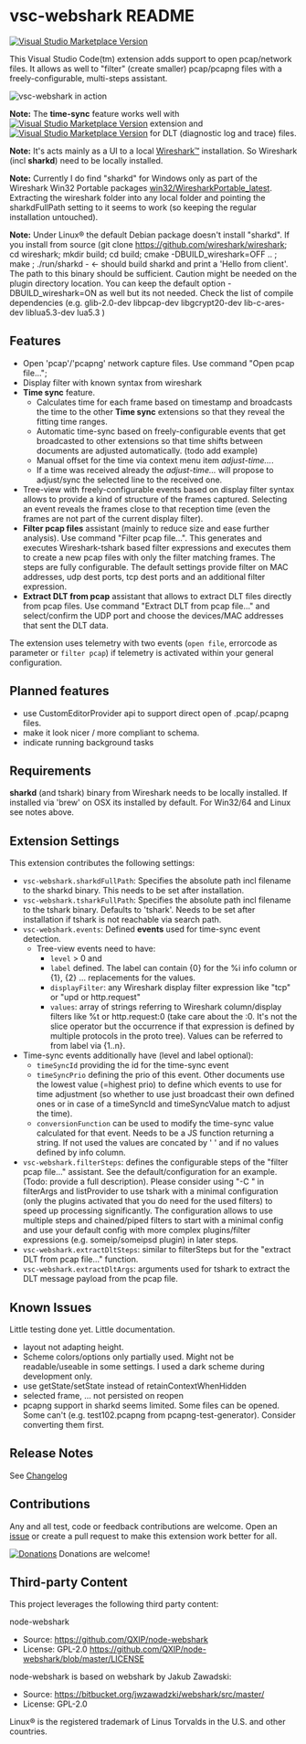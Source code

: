 # vsc-webshark README

[![Visual Studio Marketplace Version](https://img.shields.io/visual-studio-marketplace/v/mbehr1.vsc-webshark?color=green&label=vsc-webshark&logo=visual-studio-code)](https://marketplace.visualstudio.com/items?itemName=mbehr1.vsc-webshark)

This Visual Studio Code(tm) extension adds support to open pcap/network files. It allows as well to "filter" (create smaller) pcap/pcapng files with a freely-configurable, multi-steps assistant.

![vsc-webshark in action](https://github.com/mbehr1/vsc-webshark/raw/master/images/vsc-webshark_1.png)

**Note:** The **time-sync** feature works well with [![Visual Studio Marketplace Version](https://img.shields.io/visual-studio-marketplace/v/mbehr1.smart-log?color=green&label=smart-log&logo=visual-studio-code)](https://marketplace.visualstudio.com/items?itemName=mbehr1.smart-log) extension and [![Visual Studio Marketplace Version](https://img.shields.io/visual-studio-marketplace/v/mbehr1.dlt-logs?color=green&label=dlt-logs&logo=visual-studio-code)](https://marketplace.visualstudio.com/items?itemName=mbehr1.dlt-logs) for DLT (diagnostic log and trace) files.

**Note:** It's acts mainly as a UI to a local [Wireshark&trade;](https://www.wireshark.org) installation. So Wireshark (incl **sharkd**) need to be locally installed.

**Note:** Currently I do find "sharkd" for Windows only as part of the Wireshark Win32 Portable packages [win32/WiresharkPortable_latest](https://wireshark.org/download/win32/WiresharkPortable_latest.paf.exe). Extracting the wireshark folder into any local folder and pointing the sharkdFullPath setting to it seems to work (so keeping the regular installation untouched).

**Note:** Under Linux&reg; the default Debian package doesn't install "sharkd". If you install from source (git clone https://github.com/wireshark/wireshark; cd wireshark; mkdir build; cd build; cmake -DBUILD_wireshark=OFF .. ; make ; ./run/sharkd -   <- should build sharkd and print a 'Hello from client'. The path to this binary should be sufficient. Caution might be needed on the plugin directory location. You can keep the default option -DBUILD_wireshark=ON as well but its not needed. Check the list of compile dependencies (e.g. glib-2.0-dev libpcap-dev libgcrypt20-dev lib-c-ares-dev liblua5.3-dev lua5.3 )

## Features

- Open 'pcap'/'pcapng' network capture files. Use command "Open pcap file...";
- Display filter with known syntax from wireshark
- **Time sync** feature.
  - Calculates time for each frame based on timestamp and broadcasts the time to the other **Time sync** extensions so that they reveal the fitting time ranges.
  - Automatic time-sync based on freely-configurable events that get broadcasted to other extensions so that time shifts between documents are adjusted automatically. (todo add example)
  - Manual offset for the time via context menu item *adjust-time...*.
  - If a time was received already the *adjust-time...* will propose to adjust/sync the selected line to the received one.
- Tree-view with freely-configurable events based on display filter syntax allows to provide a kind of structure of the frames captured. Selecting an event reveals the frames close to that reception time (even the frames are not part of the current display filter).
- **Filter pcap files** assistant (mainly to reduce size and ease further analysis). Use command "Filter pcap file...". This generates and executes Wireshark-tshark based filter expressions and executes them to create a new pcap files with only the filter matching frames. The steps are fully configurable. The default settings provide filter on MAC addresses, udp dest ports, tcp dest ports and an additional filter expression.
- **Extract DLT from pcap** assistant that allows to extract DLT files directly from pcap files. Use command "Extract DLT from pcap file..." and select/confirm the UDP port and choose the devices/MAC addresses that sent the DLT data.

The extension uses telemetry with two events (`open file`, errorcode as parameter or `filter pcap`) if telemetry is activated within your general configuration.

## Planned features

- use CustomEditorProvider api to support direct open of .pcap/.pcapng files.
- make it look nicer / more compliant to schema.
- indicate running background tasks

## Requirements

**sharkd** (and tshark) binary from Wireshark needs to be locally installed. If installed via 'brew' on OSX its installed by default. For Win32/64 and Linux see notes above.

## Extension Settings

This extension contributes the following settings:

* `vsc-webshark.sharkdFullPath`: Specifies the absolute path incl filename to the sharkd binary. This needs to be set after installation.
* `vsc-webshark.tsharkFullPath`: Specifies the absolute path incl filename to the tshark binary. Defaults to 'tshark'. Needs to be set after installation if tshark is not reachable via search path.
* `vsc-webshark.events`: Defined **events** used for time-sync event detection.
  * Tree-view events need to have:
    * `level` > 0 and
    * `label` defined. The label can contain {0} for the %i info column or {1}, {2} ... replacements for the values. 
    * `displayFilter`: any Wireshark display filter expression like "tcp" or "upd or http.request"
    * `values`: array of strings referring to Wireshark column/display filters like %t or http.request:0 (take care about the :0. It's not the slice operator but the occurrence if that expression is defined by multiple protocols in the proto tree). Values can be referred to from label via {1..n}.
* Time-sync events additionally have (level and label optional):
  * `timeSyncId` providing the id for the time-sync event
  * `timeSyncPrio` defining the prio of this event. Other documents use the lowest value (=highest prio) to define which events to use for time adjustment (so whether to use just broadcast their own defined ones or in case of a timeSyncId and timeSyncValue match to adjust the time).
  * `conversionFunction` can be used to modify the time-sync value calculated for that event. Needs to be a JS function returning a string. If not used the values are concated by ' ' and if no values defined by info column.
* `vsc-webshark.filterSteps`: defines the configurable steps of the "filter pcap file..." assistant. See the default/configuration for an example. (Todo: provide a full description). Please consider using "-C <config-name>" in filterArgs and listProvider to use tshark with a minimal configuration (only the plugins activated that you do need for the used filters) to speed up processing significantly. The configuration allows to use multiple steps and chained/piped filters to start with a minimal config and use your default config with more complex plugins/filter expressions (e.g. someip/someipsd plugin) in later steps.
* `vsc-webshark.extractDltSteps`: similar to filterSteps but for the "extract DLT from pcap file..." function.
* `vsc-webshark.extractDltArgs`: arguments used for tshark to extract the DLT message payload from the pcap file.


## Known Issues

Little testing done yet.
Little documentation.

* layout not adapting height.
* Scheme colors/options only partially used. Might not be readable/useable in some settings. I used a dark scheme during development only.
* use getState/setState instead of retainContextWhenHidden
* selected frame, ... not persisted on reopen
* pcapng support in sharkd seems limited. Some files can be opened. Some can't (e.g. test102.pcapng from pcapng-test-generator). Consider converting them first.

## Release Notes

See [Changelog](./CHANGELOG.md)

## Contributions

Any and all test, code or feedback contributions are welcome.
Open an [issue](https://github.com/mbehr1/vsc-webshark/issues) or create a pull request to make this extension work better for all.

[![Donations](https://www.paypalobjects.com/en_US/DK/i/btn/btn_donateCC_LG.gif)](https://www.paypal.com/cgi-bin/webscr?cmd=_s-xclick&hosted_button_id=2ZNMJP5P43QQN&source=url) Donations are welcome!

## Third-party Content

This project leverages the following third party content:

node-webshark
 - Source: https://github.com/QXIP/node-webshark
 - License: GPL-2.0 https://github.com/QXIP/node-webshark/blob/master/LICENSE 

 node-webshark is based on webshark by Jakub Zawadski:
 - Source: https://bitbucket.org/jwzawadzki/webshark/src/master/ 
 - License: GPL-2.0

Linux&reg; is the registered trademark of Linus Torvalds in the U.S. and other countries.
